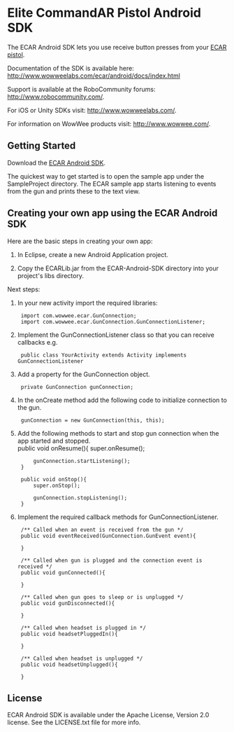 Elite CommandAR Pistol Android SDK
=======================

The ECAR Android SDK lets you use receive button presses from your [ECAR pistol](http://appgear.com/en/games/elite-commandar).

Documentation of the SDK is available here: http://www.wowweelabs.com/ecar/android/docs/index.html

Support is available at the RoboCommunity forums: http://www.robocommunity.com/.

For iOS or Unity SDKs visit: http://www.wowweelabs.com/.

For information on WowWee products visit: http://www.wowwee.com/.

Getting Started
---------------------------------------

Download the [ECAR Android SDK](https://github.com/WowWeeLabs/ECAR-Android-SDK).

The quickest way to get started is to open the sample app under the SampleProject directory. The ECAR sample app starts listening to events from the gun and prints these to the text view.

Creating your own app using the ECAR Android SDK
---------------------------------------------------

Here are the basic steps in creating your own app:

1. In Eclipse, create a new Android Application project.

2. Copy the ECARLib.jar from the ECAR-Android-SDK directory into your project's libs directory.

Next steps:

1. In your new activity import the required libraries:

		import com.wowwee.ecar.GunConnection;
		import com.wowwee.ecar.GunConnection.GunConnectionListener;

2. Implement the GunConnectionListener class so that you can receive callbacks e.g.

		public class YourActivity extends Activity implements GunConnectionListener

3. Add a property for the GunConnection object.

		private GunConnection gunConnection;

4. In the onCreate method add the following code to initialize connection to the gun.

		gunConnection = new GunConnection(this, this);
		
5. Add the following methods to start and stop gun connection when the app started and stopped.		
		public void onResume(){
			super.onResume();
			
			gunConnection.startListening();
		}
			
		public void onStop(){
			super.onStop();
			
			gunConnection.stopListening();
		}

5. Implement the required callback methods for GunConnectionListener.

		/** Called when an event is received from the gun */
		public void eventReceived(GunConnection.GunEvent event){
			
		}
		
		/** Called when gun is plugged and the connection event is received */
		public void gunConnected(){
			
		}
		
		/** Called when gun goes to sleep or is unplugged */
		public void gunDisconnected(){
			
		}

		/** Called when headset is plugged in */
		public void headsetPluggedIn(){
			
		}

		/** Called when headset is unplugged */
		public void headsetUnplugged(){
			
		}
	
		

License
-----------------------------------------------

ECAR Android SDK is available under the Apache License, Version 2.0 license. See the LICENSE.txt file for more info.